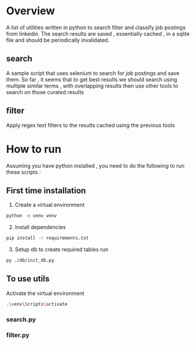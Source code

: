 # Overview
A list of utilities written in python to search filter and classify job postings from linkedin.
The search results are saved , essentially cached , in a sqlite file and should be periodically invalidated.

## search
A sample script that uses selenium to search for job postings and save them.
So far , it seems that to get best results we should search using multiple similar terms , with overlapping results then use other tools to search on those curated results 

## filter
Apply regex text filters to the results cached using the previous tools


# How to run

Assuming you have python installed , you need to do the following to run these scripts :
## First time installation

1. Create a virtual environment 

```bash
python -m venv venv
```

2. Install dependencies

```bash
pip install -r requirements.txt
```

3. Setup db
to create required tables run 

```bash
py ./db/init_db.py
```


## To use utils

Activate the virtual environment

```bash
.\venv\Scripts\activate
```

### search.py

### filter.py